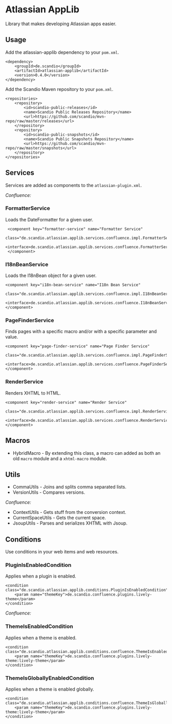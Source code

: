 # Atlassian AppLib

Library that makes developing Atlassian apps easier.

## Usage

Add the atlassian-applib dependency to your `pom.xml`.

    <dependency>
        <groupId>de.scandio</groupId>
        <artifactId>atlassian-applib</artifactId>
        <version>0.4.0</version>
    </dependency>
    
Add the Scandio Maven repository to your `pom.xml`.

    <repositories>
        <repository>
            <id>scandio-public-releases</id>
            <name>Scandio Public Releases Repository</name>
            <url>https://github.com/scandio/mvn-repo/raw/master/releases</url>
        </repository>
        <repository>
            <id>scandio-public-snapshots</id>
            <name>Scandio Public Snapshots Repository</name>
            <url>https://github.com/scandio/mvn-repo/raw/master/snapshots</url>
        </repository>
    </repositories>


## Services

Services are added as components to the `atlassian-plugin.xml`.

_Confluence:_

### FormatterService

Loads the DateFormatter for a given user.

     <component key="formatter-service" name="Formatter Service"
                class="de.scandio.atlassian.applib.services.confluence.impl.FormatterServiceImpl">
         <interface>de.scandio.atlassian.applib.services.confluence.FormatterService</interface>
     </component>
     
### I18nBeanService

Loads the I18nBean object for a given user.

    <component key="i18n-bean-service" name="I18n Bean Service"
               class="de.scandio.atlassian.applib.services.confluence.impl.I18nBeanServiceImpl">
        <interface>de.scandio.atlassian.applib.services.confluence.I18nBeanService</interface>
    </component>
    
### PageFinderService    

Finds pages with a specific macro and/or with a specific parameter and value.
    
    <component key="page-finder-service" name="Page Finder Service"
               class="de.scandio.atlassian.applib.services.confluence.impl.PageFinderServiceImpl">
        <interface>de.scandio.atlassian.applib.services.confluence.PageFinderService</interface>
    </component>
    
### RenderService    

Renders XHTML to HTML.
    
    <component key="render-service" name="Render Service"
               class="de.scandio.atlassian.applib.services.confluence.impl.RenderServiceImpl">
        <interface>de.scandio.atlassian.applib.services.confluence.RenderService</interface>
    </component>
  
## Macros

- HybridMacro - By extending this class, a macro can added as both an old `macro` module and a `xhtml-macro` module.
    
## Utils

- CommaUtils - Joins and splits comma separated lists.
- VersionUtils - Compares versions.

_Confluence:_

- ContextUtils - Gets stuff from the conversion context.
- CurrentSpaceUtils - Gets the current space.
- JsoupUtils - Parses and serializes XHTML with Jsoup.


## Conditions

Use conditions in your web items and web resources.

### PluginIsEnabledCondition

Applies when a plugin is enabled.

    <condition class="de.scandio.atlassian.applib.conditions.PluginIsEnabledCondition">
        <param name="themeKey">de.scandio.confluence.plugins.lively-theme</param>
    </condition>
    
_Confluence:_

### ThemeIsEnabledCondition

Applies when a theme is enabled.

    <condition class="de.scandio.atlassian.applib.conditions.confluence.ThemeIsEnabledCondition">
        <param name="themeKey">de.scandio.confluence.plugins.lively-theme:lively-theme</param>
    </condition>
    
### ThemeIsGloballyEnabledCondition

Applies when a theme is enabled globally.

    <condition class="de.scandio.atlassian.applib.conditions.confluence.ThemeIsGloballyEnabledCondition">
        <param name="themeKey">de.scandio.confluence.plugins.lively-theme:lively-theme</param>
    </condition>
    
